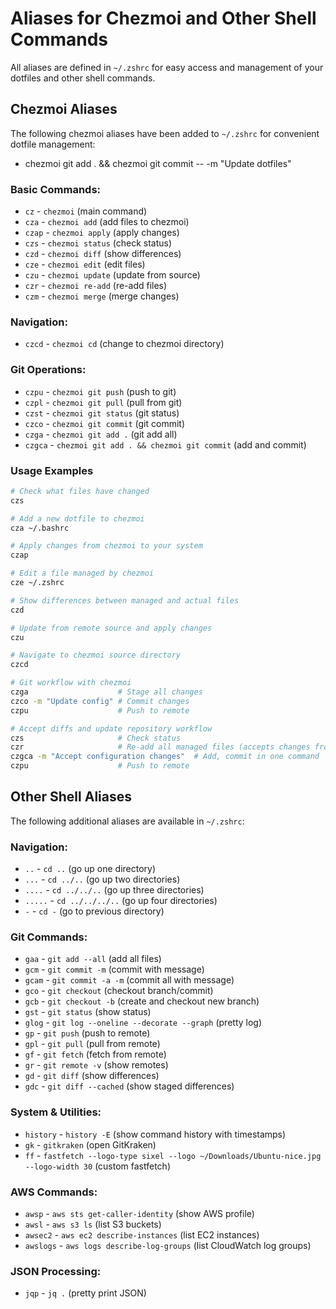 # Aliases for Chezmoi and Other Shell Commands  

All aliases are defined in `~/.zshrc` for easy access and management of your dotfiles and other shell commands.  

## Chezmoi Aliases  

The following chezmoi aliases have been added to `~/.zshrc` for convenient dotfile management:


- chezmoi git add . && chezmoi git commit -- -m "Update dotfiles"

### Basic Commands:  

- `cz` - `chezmoi` (main command)
- `cza` - `chezmoi add` (add files to chezmoi)
- `czap` - `chezmoi apply` (apply changes)
- `czs` - `chezmoi status` (check status)
- `czd` - `chezmoi diff` (show differences)
- `cze` - `chezmoi edit` (edit files)
- `czu` - `chezmoi update` (update from source)
- `czr` - `chezmoi re-add` (re-add files)
- `czm` - `chezmoi merge` (merge changes)

### Navigation:  

- `czcd` - `chezmoi cd` (change to chezmoi directory)

### Git Operations:  

- `czpu` - `chezmoi git push` (push to git)
- `czpl` - `chezmoi git pull` (pull from git)
- `czst` - `chezmoi git status` (git status)
- `czco` - `chezmoi git commit` (git commit)
- `czga` - `chezmoi git add .` (git add all)
- `czgca` - `chezmoi git add . && chezmoi git commit` (add and commit)

### Usage Examples  

```bash
# Check what files have changed
czs

# Add a new dotfile to chezmoi
cza ~/.bashrc

# Apply changes from chezmoi to your system
czap

# Edit a file managed by chezmoi
cze ~/.zshrc

# Show differences between managed and actual files
czd

# Update from remote source and apply changes
czu

# Navigate to chezmoi source directory
czcd

# Git workflow with chezmoi
czga                    # Stage all changes
czco -m "Update config" # Commit changes
czpu                    # Push to remote

# Accept diffs and update repository workflow
czs                     # Check status
czr                     # Re-add all managed files (accepts changes from target files)
czgca -m "Accept configuration changes"  # Add, commit in one command
czpu                    # Push to remote
```

## Other Shell Aliases  

The following additional aliases are available in `~/.zshrc`:

### Navigation:

- `..` - `cd ..` (go up one directory)
- `...` - `cd ../..` (go up two directories)
- `....` - `cd ../../..` (go up three directories)
- `.....` - `cd ../../../..` (go up four directories)
- `-` - `cd -` (go to previous directory)

### Git Commands:  

- `gaa` - `git add --all` (add all files)
- `gcm` - `git commit -m` (commit with message)
- `gcam` - `git commit -a -m` (commit all with message)
- `gco` - `git checkout` (checkout branch/commit)
- `gcb` - `git checkout -b` (create and checkout new branch)
- `gst` - `git status` (show status)
- `glog` - `git log --oneline --decorate --graph` (pretty log)
- `gp` - `git push` (push to remote)
- `gpl` - `git pull` (pull from remote)
- `gf` - `git fetch` (fetch from remote)
- `gr` - `git remote -v` (show remotes)
- `gd` - `git diff` (show differences)
- `gdc` - `git diff --cached` (show staged differences)

### System & Utilities:  

- `history` - `history -E` (show command history with timestamps)
- `gk` - `gitkraken` (open GitKraken)
- `ff` - `fastfetch --logo-type sixel --logo ~/Downloads/Ubuntu-nice.jpg --logo-width 30` (custom fastfetch)

### AWS Commands:

- `awsp` - `aws sts get-caller-identity` (show AWS profile)
- `awsl` - `aws s3 ls` (list S3 buckets)
- `awsec2` - `aws ec2 describe-instances` (list EC2 instances)
- `awslogs` - `aws logs describe-log-groups` (list CloudWatch log groups)

### JSON Processing:

- `jqp` - `jq .` (pretty print JSON)